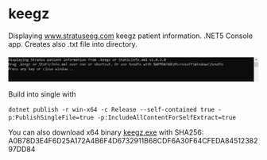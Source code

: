 # keegz
 
Displaying www.stratuseeg.com keegz patient information. .NET5 Console app. Creates also .txt file into directory.

![keegz console output](keegz1.png)

Build into single with 
```
dotnet publish -r win-x64 -c Release --self-contained true -p:PublishSingleFile=true -p:IncludeAllContentForSelfExtract=true
``` 

You can also download x64 binary [keegz.exe](keegz.exe)
 with SHA256: A0B78D3E4F6D25A172A4B6F4D6732911B68CDF6A30F64CFEDA8451238297DD84

